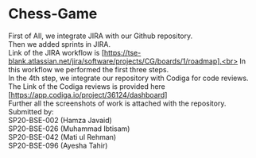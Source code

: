 # Chess-Game
First of All, we integrate JIRA with our Github repository.<br>
Then we added sprints in JIRA.<br>
Link of the JIRA workflow is [https://tse-blank.atlassian.net/jira/software/projects/CG/boards/1/roadmap].<br>
In this workflow we performed the first three steps.<br>
In the 4th step, we integrate our repository with Codiga for code reviews.<br>
The Link of  the Codiga reviews is provided here [https://app.codiga.io/project/36124/dashboard]<br>
Further all the screenshots of work is attached with the repository.<br>
Submitted by:<br>
              SP20-BSE-002 (Hamza Javaid)<br>
              SP20-BSE-026 (Muhammad Ibtisam)<br>
              SP20-BSE-042 (Mati ul Rehman)<br>
              SP20-BSE-096 (Ayesha Tahir)<br>
